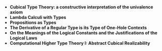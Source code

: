 
<ul>
                <li><b><a target="_blank" href="https://github.com/manjunath5496/Type-Theory-Papers/blob/master/tty(1).pdf" style="text-decoration:none;">Cubical Type Theory: a constructive interpretation of the univalence axiom</a></b></li>
                <li><b><a target="_blank" href="https://github.com/manjunath5496/Type-Theory-Papers/blob/master/tty(2).pdf" style="text-decoration:none;">Lambda Calculi with Types</a></b></li>
                <li><b><a target="_blank" href="https://github.com/manjunath5496/Type-Theory-Papers/blob/master/tty(3).pdf" style="text-decoration:none;">Propositions as Types</a></b></li>
                <li><b><a target="_blank" href="https://github.com/manjunath5496/Type-Theory-Papers/blob/master/tty(4).pdf" style="text-decoration:none;">The Derivative of a Regular Type is its Type of One-Hole Contexts</a></b></li>

<li><b><a target="_blank" href="https://github.com/manjunath5496/Type-Theory-Papers/blob/master/tty(5).pdf" style="text-decoration:none;">On the Meanings of the Logical Constants and the Justifications of the Logical Laws</a></b></li>
                <li><b><a target="_blank" href="https://github.com/manjunath5496/Type-Theory-Papers/blob/master/tty(6).pdf" style="text-decoration:none;">Computational Higher Type Theory I: Abstract Cubical Realizability</a></b></li>


  
               
</ul>
